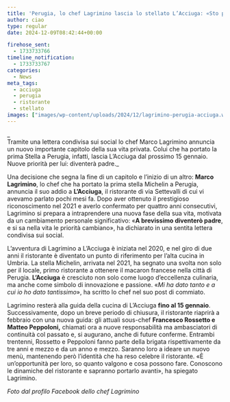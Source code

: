 ```yaml
---
title: 'Perugia, lo chef Lagrimino lascia lo stellato L’Acciuga: «Sto per diventare padre»'
author: ciao
type: regular
date: 2024-12-09T08:42:44+00:00

firehose_sent:
  - 1733733766
timeline_notification:
  - 1733733767
categories:
  - News
meta_tags:
  - acciuga
  - perugia
  - ristorante
  - stellato
images: ["images/wp-content/uploads/2024/12/lagrimino-perugia-acciuga.webp"]
---
```

_  
Tramite una lettera condivisa sui social lo chef Marco Lagrimino annuncia un nuovo importante capitolo della sua vita privata. Colui che ha portato la prima Stella a Perugia, infatti, lascia L’Acciuga dal prossimo 15 gennaio. Nuove priorità per lui: diventerà padre._

Una decisione che segna la fine di un capitolo e l’inizio di un altro: **Marco Lagrimino**, lo chef che ha portato la prima stella Michelin a Perugia, annuncia il suo addio a **L’Acciuga**, il ristorante di via Settevalli di cui vi avevamo parlato pochi mesi fa. Dopo aver ottenuto il prestigioso riconoscimento nel 2021 e averlo confermato per quattro anni consecutivi, Lagrimino si prepara a intraprendere una nuova fase della sua vita, motivata da un cambiamento personale significativo: «**A brevissimo diventerò padre**, e si sa nella vita le priorità cambiano», ha dichiarato in una sentita lettera condivisa sui social.

L’avventura di Lagrimino a L’Acciuga è iniziata nel 2020, e nel giro di due anni il ristorante è diventato un punto di riferimento per l’alta cucina in Umbria. La stella Michelin, arrivata nel 2021, ha segnato una svolta non solo per il locale, primo ristorante a ottenere il macaron francese nella città di Perugia. **L’Acciuga** è cresciuto non solo come luogo d’eccellenza culinaria, ma anche come simbolo di innovazione e passione. «_Mi ha dato tanto e a cui io ho dato tantissimo_», ha scritto lo chef nel suo post di commiato.

Lagrimino resterà alla guida della cucina di L’Acciuga **fino al 15 gennaio**. Successivamente, dopo un breve periodo di chiusura, il ristorante riaprirà a febbraio con una nuova guida: gli attuali sous-chef **Francesco Rossetto e Matteo Peppoloni,** chiamati ora a nuove responsabilità ma ambasciatori di continuità col passato e, si augurano, anche di future conferme. Entrambi trentenni, Rossetto e Peppoloni fanno parte della brigata rispettivamente da tre anni e mezzo e da un anno e mezzo. Saranno loro a ideare un nuovo menù, mantenendo però l’identità che ha reso celebre il ristorante. «È un’opportunità per loro, so quanto valgono e cosa possono fare. Conoscono le dinamiche del ristorante e sapranno portarlo avanti», ha spiegato Lagrimino.

_Foto dal profilo Facebook dello chef Lagrimino_